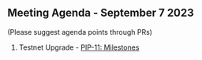 ## Meeting Agenda - September 7 2023

(Please suggest agenda points through PRs) 

1. Testnet Upgrade - [PIP-11: Milestones](https://github.com/maticnetwork/Polygon-Improvement-Proposals/blob/main/PIPs/PIP-11.md)
